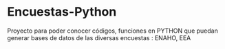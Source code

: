 # Encuestas-Python
Proyecto para poder conocer códigos, funciones en PYTHON que puedan generar bases de datos de las diversas encuestas : ENAHO, EEA
